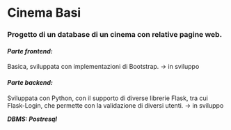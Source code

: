 # Cinema Basi
### Progetto di un database di un cinema con relative pagine web.

#### *Parte frontend:*

Basica, sviluppata con implementazioni di Bootstrap. -> in sviluppo


#### *Parte backend:*

Sviluppata con Python, con il supporto di diverse librerie Flask, tra cui Flask-Login, che permette con la validazione di diversi utenti.  -> in sviluppo


**_DBMS: Postresql_**
